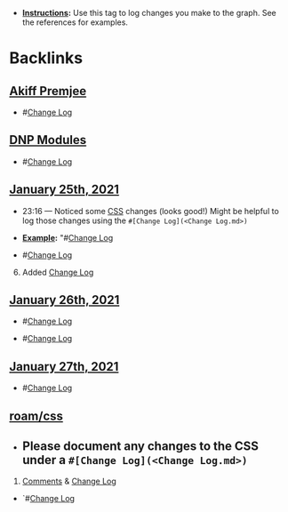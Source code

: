 - **[Instructions](<Instructions.md>):** Use this tag to log changes you make to the graph. See the references for examples.

# Backlinks
## [Akiff Premjee](<Akiff Premjee.md>)
- #[Change Log](<Change Log.md>)

## [DNP Modules](<DNP Modules.md>)
- #[Change Log](<Change Log.md>)

## [January 25th, 2021](<January 25th, 2021.md>)
- 23:16 — Noticed some [CSS](<CSS.md>) changes (looks good!) Might be helpful to log those changes using the `#[Change Log](<Change Log.md>)`

- **[Example](<Example.md>):** "#[Change Log](<Change Log.md>)

- #[Change Log](<Change Log.md>)

6. Added [Change Log](<Change Log.md>)

## [January 26th, 2021](<January 26th, 2021.md>)
- #[Change Log](<Change Log.md>)

- #[Change Log](<Change Log.md>)

## [January 27th, 2021](<January 27th, 2021.md>)
- #[Change Log](<Change Log.md>)

## [roam/css](<roam/css.md>)
- ## Please document any changes to the CSS under a `#[Change Log](<Change Log.md>)`

1. [Comments](<Comments.md>) & [Change Log](<Change Log.md>)

- `#[Change Log](<Change Log.md>)

